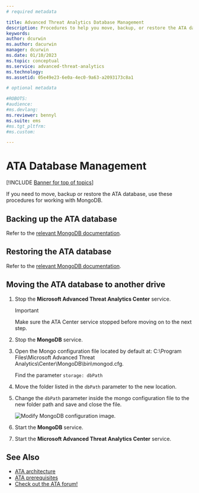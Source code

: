 ```yaml
---
# required metadata

title: Advanced Threat Analytics Database Management
description: Procedures to help you move, backup, or restore the ATA database.
keywords:
author: dcurwin
ms.author: dacurwin
manager: dcurwin
ms.date: 01/10/2023
ms.topic: conceptual
ms.service: advanced-threat-analytics
ms.technology:
ms.assetid: 05e49e23-6e0a-4ec0-9a63-a2093173c8a1

# optional metadata

#ROBOTS:
#audience:
#ms.devlang:
ms.reviewer: bennyl
ms.suite: ems
#ms.tgt_pltfrm:
#ms.custom:

---
```


# ATA Database Management

[!INCLUDE [Banner for top of topics](includes/banner.md)]

If you need to move, backup or restore the ATA database, use these procedures for working with MongoDB.

## Backing up the ATA database

Refer to the [relevant MongoDB documentation](https://www.mongodb.com/docs/manual/core/backups/).

## Restoring the ATA database

Refer to the [relevant MongoDB documentation](https://www.mongodb.com/docs/manual/core/backups/).

## Moving the ATA database to another drive

1. Stop the **Microsoft Advanced Threat Analytics Center** service.
   > [!Important]
   > Make sure the ATA Center service stopped before moving on to the next step.

1. Stop the **MongoDB** service.

1. Open the Mongo configuration file located by default at: C:\Program Files\Microsoft Advanced Threat Analytics\Center\MongoDB\bin\mongod.cfg.

   Find the parameter `storage: dbPath`

1. Move the folder listed in the `dbPath` parameter to the new location.

1. Change the `dbPath` parameter inside the mongo configuration file to the new folder path and save and close the file.

    ![Modify MongoDB configuration image.](media/ATA-mongoDB-moveDB.png)

1. Start the **MongoDB** service.

1. Start the **Microsoft Advanced Threat Analytics Center** service.

## See Also

- [ATA architecture](ata-architecture.md)
- [ATA prerequisites](ata-prerequisites.md)
- [Check out the ATA forum!](https://social.technet.microsoft.com/Forums/security/home?forum=mata)

